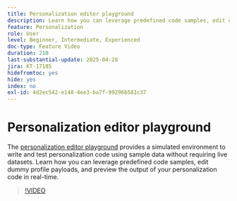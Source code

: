 ```yaml
---
title: Personalization editor playground
description: Learn how you can leverage predefined code samples, edit dummy profile payloads, and preview the output of your personalization code in real-time.
feature: Personalization
role: User
level: Beginner, Intermediate, Experienced
doc-type: Feature Video
duration: 210
last-substantial-update: 2025-04-28
jira: KT-17185
hidefromtoc: yes
hide: yes
index: no
exl-id: 4d2ec542-e148-4ee3-ba7f-99296b581c37
---
```

# Personalization editor playground

The [personalization editor playground](https://experienceleague.adobe.com/en/apps/journey-optimizer/ajo-personalization#) provides a simulated environment to write and test personalization code using sample data without requiring live datasets. Learn how you can leverage predefined code samples, edit dummy profile payloads, and preview the output of your personalization code in real-time.

>[!VIDEO](https://video.tv.adobe.com/v/3457868/?learn=on&enablevpops)
